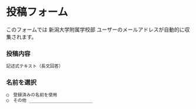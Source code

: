 # 投稿フォーム
このフォームでは 新潟大学附属学校部 ユーザーのメールアドレスが自動的に収集されます。

### 投稿内容
```javascript
記述式テキスト（長文回答）
```
### 名前を選択
```javascript
◯　登録済みの名前を使用
◯　その他 ________________________
```
